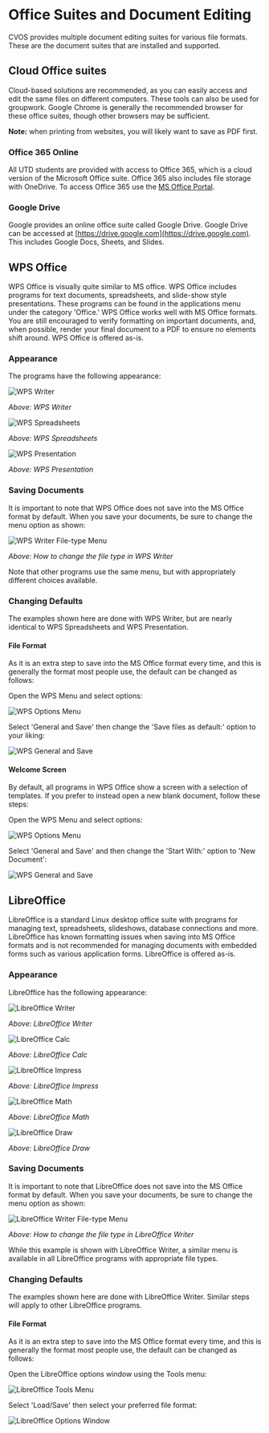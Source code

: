 # Office Suites and Document Editing

CVOS provides multiple document editing suites for various file formats.  These are the document suites that are installed and supported.


## Cloud Office suites

Cloud-based solutions are recommended, as you can easily access and edit the same files on different computers.  These tools can also be used for groupwork.  Google Chrome is generally the recommended browser for these office suites, though other browsers may be sufficient.

**Note:** when printing from websites, you will likely want to save as PDF first.

### Office 365 Online

All UTD students are provided with access to Office 365, which is a cloud version of the Microsoft Office suite.  Office 365 also includes file storage with OneDrive.  To access Office 365 use the [MS Office Portal](https://portal.office.com/).

### Google Drive

Google provides an online office suite called Google Drive.  Google Drive can be accessed at [https://drive.google.com](https://drive.google.com).  This includes Google Docs, Sheets, and Slides.


## WPS Office

WPS Office is visually quite similar to MS office.  WPS Office includes programs for text documents, spreadsheets, and slide-show style presentations.  These programs can be found in the applications menu under the category 'Office.'  WPS Office works well with MS Office formats.  You are still encouraged to verify formatting on important documents, and, when possible, render your final document to a PDF to ensure no elements shift around.  WPS Office is offered as-is.


### Appearance

The programs have the following appearance:

![WPS Writer](/img/cvos-office-wps_writer.png)

*Above: WPS Writer*

![WPS Spreadsheets](/img/cvos-office-wps_spreadsheets.png)

*Above: WPS Spreadsheets*

![WPS Presentation](/img/cvos-office-wps_presentation.png)

*Above: WPS Presentation*


### Saving Documents

It is important to note that WPS Office does not save into the MS Office format by default.  When you save your documents, be sure to change the menu option as shown:

![WPS Writer File-type Menu](/img/cvos-office-wps_file_type.png)

*Above: How to change the file type in WPS Writer*

Note that other programs use the same menu, but with appropriately different choices available.


### Changing Defaults

The examples shown here are done with WPS Writer, but are nearly identical to WPS Spreadsheets and WPS Presentation.


#### File Format

As it is an extra step to save into the MS Office format every time, and this is generally the format most people use, the default can be changed as follows:

Open the WPS Menu and select options:

![WPS Options Menu](/img/cvos-office-wps_menu.png)

Select 'General and Save' then change the 'Save files as default:' option to your liking:

![WPS General and Save](/img/cvos-office-wps_options_save.png)


#### Welcome Screen

By default, all programs in WPS Office show a screen with a selection of templates.  If you prefer to instead open a new blank document, follow these steps:

Open the WPS Menu and select options:

![WPS Options Menu](/img/cvos-office-wps_menu.png)

Select 'General and Save' and then change the 'Start With:' option to 'New Document':

![WPS General and Save](/img/cvos-office-wps_options_launch.png)


## LibreOffice

LibreOffice is a standard Linux desktop office suite with programs for managing text, spreadsheets, slideshows, database connections and more.  LibreOffice has known formatting issues when saving into MS Office formats and is not recommended for managing documents with embedded forms such as various application forms.  LibreOffice is offered as-is.


### Appearance

LibreOffice has the following appearance:

![LibreOffice Writer](/img/cvos-office-libreoffice_writer.png)

*Above: LibreOffice Writer*

![LibreOffice Calc](/img/cvos-office-libreoffice_calc.png)

*Above: LibreOffice Calc*

![LibreOffice Impress](/img/cvos-office-libreoffice_impress.png)

*Above: LibreOffice Impress*

![LibreOffice Math](/img/cvos-office-libreoffice_math.png)

*Above: LibreOffice Math*

![LibreOffice Draw](/img/cvos-office-libreoffice_draw.png)

*Above: LibreOffice Draw*


### Saving Documents

It is important to note that LibreOffice does not save into the MS Office format by default. When you save your documents, be sure to change the menu option as shown:

![LibreOffice Writer File-type Menu](/img/cvos-office-libreoffice_file_type.png)

*Above: How to change the file type in LibreOffice Writer*

While this example is shown with LibreOffice Writer, a similar menu is available in all LibreOffice programs with appropriate file types.


### Changing Defaults

The examples shown here are done with LibreOffice Writer.  Similar steps will apply to other LibreOffice programs.


#### File Format

As it is an extra step to save into the MS Office format every time, and this is generally the format most people use, the default can be changed as follows:

Open the LibreOffice options window using the Tools menu:

![LibreOffice Tools Menu](/img/cvos-office-libreoffice_tools_menu.png)

Select 'Load/Save' then select your preferred file format:

![LibreOffice Options Window](/img/cvos-office-libreoffice_options_save.png)
